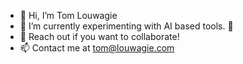 - 👋 Hi, I’m Tom Louwagie
- 🌱 I’m currently experimenting with AI based tools. 🤖
- 💞️ Reach out if you want to collaborate!
- 📫 Contact me at tom@louwagie.com

